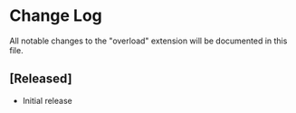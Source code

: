 # Change Log

All notable changes to the "overload" extension will be documented in this file.

## [Released]

- Initial release
